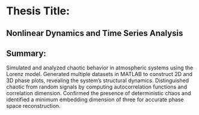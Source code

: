 # Thesis Title:
## Nonlinear Dynamics and Time Series Analysis

## Summary:
Simulated and analyzed chaotic behavior in atmospheric systems using the Lorenz model. Generated multiple datasets in MATLAB to construct 2D and 3D phase plots, revealing the system’s structural dynamics. Distinguished chaotic from random signals by computing autocorrelation functions and correlation dimension. Confirmed the presence of deterministic chaos and identified a minimum embedding dimension of three for accurate phase space reconstruction.
